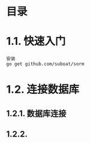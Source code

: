 # 目录
# 1.1. 快速入门
    安装
    go get github.com/suboat/sorm
# 1.2. 连接数据库
  ## 1.2.1. 数据库连接
  ## 1.2.2.  
# 

